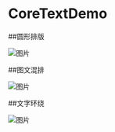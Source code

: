 # CoreTextDemo

##圆形排版   

![图片](http://upload-images.jianshu.io/upload_images/3272941-df899e40ee3766f0.jpg?imageMogr2/auto-orient/strip%7CimageView2/2/w/1240)  

##图文混排   

![图片](http://upload-images.jianshu.io/upload_images/3272941-74d599b1be0047a2.jpg?imageMogr2/auto-orient/strip%7CimageView2/2/w/1240)  

##文字环绕    

![图片](http://upload-images.jianshu.io/upload_images/3272941-c21cbe5c1a6f5973.jpg?imageMogr2/auto-orient/strip%7CimageView2/2/w/1240)

